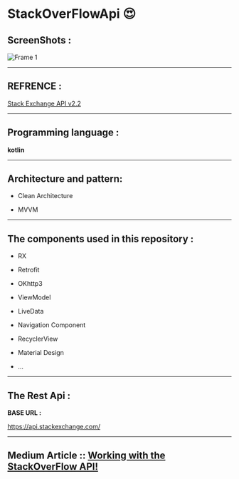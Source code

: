 # StackOverFlowApi :heart_eyes:


## ScreenShots :
![Frame 1](https://user-images.githubusercontent.com/26750131/94846433-ff685880-042d-11eb-9e75-2bf1e12ae6d9.png)

----


## REFRENCE :

[Stack Exchange API v2.2](https://api.stackexchange.com/)


------


## Programming language :

**kotlin**



-----





## Architecture and pattern:

- Clean Architecture

- MVVM



------





## The components used in this repository :

- RX 

- Retrofit

- OKhttp3

- ViewModel

- LiveData

- Navigation Component

- RecyclerView

- Material Design

- ...



------




## The Rest Api :

**BASE URL :**  

https://api.stackexchange.com/


---



## Medium Article :: [Working with the StackOverFlow API!](https://medium.com/@sanaebadi97/working-with-the-stackoverflow-api-bc55d2d919b5)





  
  







